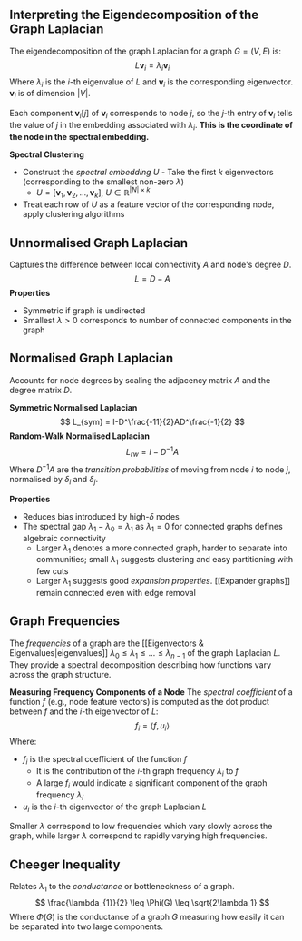 ## Interpreting the Eigendecomposition of the Graph Laplacian
The eigendecomposition of the graph Laplacian for a graph $G=(V,E)$ is:
$$
L\mathbf{v}_{i}= \lambda_{i}\mathbf{v}_i
$$Where $\lambda_{i}$ is the $i$-th eigenvalue of $L$ and $\mathbf{v}_i$ is the corresponding eigenvector. $\mathbf{v}_{i}$ is of dimension $|V|$.

Each component $\mathbf{v}_{i}[j]$ of $\mathbf{v}_{i}$ corresponds to node $j$, so the $j$-th entry of $\mathbf{v}_{i}$ tells the value of $j$ in the embedding associated with $\lambda_{i}$. **This is the coordinate of the node in the spectral embedding.** 

**Spectral Clustering**
* Construct the *spectral embedding* $U$ - Take the first $k$ eigenvectors (corresponding to the smallest non-zero $\lambda$)
	* $U = [\mathbf{v}_{1}, \mathbf{v}_{2}, \dots, \mathbf{v}_{k}]$, $U \in \mathbb{R}^{|N|\times k}$
* Treat each row of $U$ as a feature vector of the corresponding node, apply clustering algorithms

## Unnormalised Graph Laplacian
Captures the difference between local connectivity $A$ and node's degree $D$.
$$
L=D-A
$$**Properties**
* Symmetric if graph is undirected
* Smallest $\lambda > 0$ corresponds to number of connected components in the graph

## Normalised Graph Laplacian
Accounts for node degrees by scaling the adjacency matrix $A$ and the degree matrix $D$.

**Symmetric Normalised Laplacian**$$
L_{sym} = I-D^\frac{-11}{2}AD^\frac{-1}{2}
$$
**Random-Walk Normalised Laplacian**
$$
L_{rw}=I-D^{-1}A
$$
Where $D^{-1}A$ are the *transition probabilities* of moving from node $i$ to node $j$, normalised by $\delta_{i}$ and $\delta_{j}$. 

**Properties**
* Reduces bias introduced by high-$\delta$ nodes
* The spectral gap $\lambda_{1}- \lambda_{0} = \lambda_{1}$ as $\lambda_{1}=0$ for connected graphs defines algebraic connectivity
	* Larger $\lambda_{1}$ denotes a more connected graph, harder to separate into communities; small $\lambda_{1}$ suggests clustering and easy partitioning with few cuts
	* Larger $\lambda_1$ suggests good *expansion properties*. [[Expander graphs]] remain connected even with edge removal

## Graph Frequencies
The *frequencies* of a graph are the [[Eigenvectors & Eigenvalues|eigenvalues]] $\lambda_{0} \leq \lambda_{1} \leq \dots \leq \lambda_{n-1}$ of the graph Laplacian $L$. They provide a spectral decomposition describing how functions vary across the graph structure.

**Measuring Frequency Components of a Node**
The *spectral coefficient* of a function $f$ (e.g., node feature vectors) is computed as the dot product between $f$ and the $i$-th eigenvector of $L$:
$$
f_{i}=\langle f, u_{i} \rangle
$$Where:
* $f_{i}$ is the spectral coefficient of the function $f$
	* It is the contribution of the $i$-th graph frequency $\lambda_{i}$ to $f$
	* A large $f_{i}$ would indicate a significant component of the graph frequency $\lambda_{i}$
* $u_{i}$ is the $i$-th eigenvector of the graph Laplacian $L$


Smaller $\lambda$ correspond to low frequencies which vary slowly across the graph, while larger $\lambda$ correspond to rapidly varying high frequencies.

## Cheeger Inequality
Relates $\lambda_{1}$ to the *conductance* or bottleneckness of a graph.
$$
\frac{\lambda_{1}}{2} \leq \Phi(G) \leq \sqrt{2\lambda_1}
$$Where $\Phi(G)$ is the conductance of a graph $G$ measuring how easily it can be separated into two large components.
